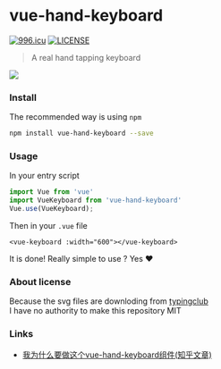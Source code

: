 # vue-hand-keyboard
[![996.icu](https://img.shields.io/badge/link-996.icu-red.svg)](https://996.icu)
[![LICENSE](https://img.shields.io/badge/license-NPL%20(The%20996%20Prohibited%20License)-blue.svg)](https://github.com/996icu/996.ICU/blob/master/LICENSE)
> A real hand tapping keyboard
<img src="screenshot.gif"/> 

### Install
The recommended way is using `npm` 
``` bash
npm install vue-hand-keyboard --save 
```

### Usage
In your entry script
```javascript
import Vue from 'vue'
import VueKeyboard from 'vue-hand-keyboard'
Vue.use(VueKeyboard);
```

Then in your `.vue` file
```vue
<vue-keyboard :width="600"></vue-keyboard>
```
It is done! Really simple to use ? Yes ❤ 


### About license
Because the svg files are downloding from [typingclub](https://typingclub.com) \
I have no authority to make this repository MIT 

### Links
* [我为什么要做这个vue-hand-keyboard组件(知乎文章)](https://zhuanlan.zhihu.com/p/59911949)
